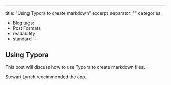 
--- 
title: "Using Typora to create markdown"
excerpt_separator: "<!--more-->"
categories:
  - Blog
tags:
  - Post Formats
  - readability
  - standard
​---

## Using Typora

This post will discuss how to use Typora to create markdown files.

Stewart Lynch reocimmended the app.
